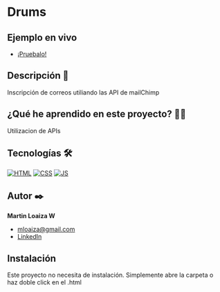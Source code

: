 # Drums

## Ejemplo en vivo
- [¡Pruebalo!](https://mloaiza98.github.io/Emails-Api/)

## Descripción 📑

Inscripción de correos utiliando las API de mailChimp  

## ¿Qué he aprendido en este proyecto? 🙇🏻 

Utilizacion de APIs

## Tecnologías 🛠
<!-- Iconos sacados de: https://github.com/hendrasob/badges/blob/master/README.md y https://github.com/alexandresanlim/Badges4-README.md-Profile -->
[![HTML](https://img.shields.io/badge/HTML5-E34F26?style=for-the-badge&logo=html5&logoColor=white)](https://es.wikipedia.org/wiki/HTML5)
[![CSS](https://img.shields.io/badge/CSS3-1572B6?style=for-the-badge&logo=css3&logoColor=white)](https://es.wikipedia.org/wiki/CSS)
[![JS](https://img.shields.io/badge/JavaScript-F7DF1E?style=for-the-badge&logo=javascript&logoColor=black)](https://es.wikipedia.org/wiki/JavaScript)


## Autor ✒️
**Martin Loaiza W**

* [mloaiza@gmail.com](mloaizaw@gmail.com)
* [LinkedIn](https://www.linkedin.com/in/martin-loaiza-wills-73341615b/)


## Instalación 
Este proyecto no necesita de instalación. Simplemente abre la carpeta o haz doble click en el .html
  

